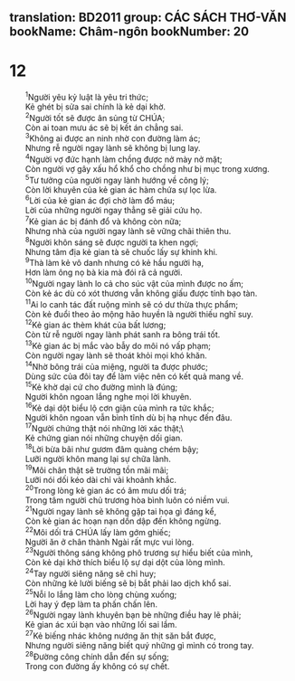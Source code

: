 translation: BD2011
group: CÁC SÁCH THƠ-VĂN
bookName: Châm-ngôn 
bookNumber: 20
-------

<div class="title"><h1>12</h1></div>
<span class="verse ch_12_1">  <sup>1</sup>Người yêu kỷ luật là yêu tri thức;<br/>  Kẻ ghét bị sửa sai chính là kẻ dại khờ.<br/></span>
<span class="verse ch_12_2">  <sup>2</sup>Người tốt sẽ được ân sủng từ CHÚA;<br/>  Còn ai toan mưu ác sẽ bị kết án chẳng sai.<br/></span>
<span class="verse ch_12_3">  <sup>3</sup>Không ai được an ninh nhờ con đường làm ác;<br/>  Nhưng rễ người ngay lành sẽ không bị lung lay.<br/></span>
<span class="verse ch_12_4">  <sup>4</sup>Người vợ đức hạnh làm chồng được nở mày nở mặt; <br/>  Còn người vợ gây xấu hổ khổ cho chồng như bị mục trong xương.<br/></span>
<span class="verse ch_12_5">  <sup>5</sup>Tư tưởng của người ngay lành hướng về công lý;<br/>  Còn lời khuyên của kẻ gian ác hàm chứa sự lọc lừa.<br/></span>
<span class="verse ch_12_6">  <sup>6</sup>Lời của kẻ gian ác đợi chờ làm đổ máu;<br/>  Lời của những người ngay thẳng sẽ giải cứu họ.<br/></span>
<span class="verse ch_12_7">  <sup>7</sup>Kẻ gian ác bị đánh đổ và không còn nữa;<br/>  Nhưng nhà của người ngay lành sẽ vững chãi thiên thu.<br/></span>
<span class="verse ch_12_8">  <sup>8</sup>Người khôn sáng sẽ được người ta khen ngợi;<br/>  Nhưng tâm địa kẻ gian tà sẽ chuốc lấy sự khinh khi.<br/></span>
<span class="verse ch_12_9">  <sup>9</sup>Thà làm kẻ vô danh nhưng có kẻ hầu người hạ,<br/>  Hơn làm ông nọ bà kia mà đói rã cả người.<br/></span>
<span class="verse ch_12_10">  <sup>10</sup>Người ngay lành lo cả cho súc vật của mình được no ấm;<br/>  Còn kẻ ác dù có xót thương vẫn không giấu được tính bạo tàn.<br/></span>
<span class="verse ch_12_11">  <sup>11</sup>Ai lo canh tác đất ruộng mình sẽ có dư thừa thực phẩm;<br/>  Còn kẻ đuổi theo ảo mộng hão huyền là người thiếu nghĩ suy.<br/></span>
<span class="verse ch_12_12">  <sup>12</sup>Kẻ gian ác thèm khát của bất lương;<br/>  Còn từ rễ người ngay lành phát sanh ra bông trái tốt.<br/></span>
<span class="verse ch_12_13">  <sup>13</sup>Kẻ gian ác bị mắc vào bẫy do môi nó vấp phạm;<br/>  Còn người ngay lành sẽ thoát khỏi mọi khó khăn.<br/></span>
<span class="verse ch_12_14">  <sup>14</sup>Nhờ bông trái của miệng, người ta được phước;<br/>  Dùng sức của đôi tay để làm việc nên có kết quả mang về.<br/></span>
<span class="verse ch_12_15">  <sup>15</sup>Kẻ khờ dại cứ cho đường mình là đúng;<br/>  Người khôn ngoan lắng nghe mọi lời khuyên.<br/></span>
<span class="verse ch_12_16">  <sup>16</sup>Kẻ dại dột biểu lộ cơn giận của mình ra tức khắc;<br/>  Người khôn ngoan vẫn bình tĩnh dù bị hạ nhục đến đâu.<br/></span>
<span class="verse ch_12_17">  <sup>17</sup>Người chứng thật nói những lời xác thật;\<br/>  Kẻ chứng gian nói những chuyện dối gian.<br/></span>
<span class="verse ch_12_18">  <sup>18</sup>Lời bừa bãi như gươm đâm quàng chém bậy;<br/>  Lưỡi người khôn mang lại sự chữa lành.<br/></span>
<span class="verse ch_12_19">  <sup>19</sup>Môi chân thật sẽ trường tồn mãi mãi;<br/>  Lưỡi nói dối kéo dài chỉ vài khoảnh khắc.<br/></span>
<span class="verse ch_12_20">  <sup>20</sup>Trong lòng kẻ gian ác có âm mưu dối trá;<br/>  Trong tâm người chủ trương hòa bình luôn có niềm vui.<br/></span>
<span class="verse ch_12_21">  <sup>21</sup>Người ngay lành sẽ không gặp tai họa gì đáng kể,<br/>  Còn kẻ gian ác hoạn nạn dồn dập đến không ngừng.<br/></span>
<span class="verse ch_12_22">  <sup>22</sup>Môi dối trá CHÚA lấy làm gớm ghiếc;<br/>  Người ăn ở chân thành Ngài rất mực vui lòng.<br/></span>
<span class="verse ch_12_23">  <sup>23</sup>Người thông sáng không phô trương sự hiểu biết của mình,<br/>  Còn kẻ dại khờ thích biểu lộ sự dại dột của lòng mình.<br/></span>
<span class="verse ch_12_24">  <sup>24</sup>Tay người siêng năng sẽ chỉ huy;<br/>  Còn những kẻ lười biếng sẽ bị bắt phải lao dịch khổ sai.<br/></span>
<span class="verse ch_12_25">  <sup>25</sup>Nỗi lo lắng làm cho lòng chùng xuống;<br/>  Lời hay ý đẹp làm ta phấn chấn lên.<br/></span>
<span class="verse ch_12_26">  <sup>26</sup>Người ngay lành khuyên bạn bè những điều hay lẽ phải;<br/>  Kẻ gian ác xúi bạn vào những lối sai lầm.<br/></span>
<span class="verse ch_12_27">  <sup>27</sup>Kẻ biếng nhác không nướng ăn thịt săn bắt được,<br/>  Nhưng người siêng năng biết quý những gì mình có trong tay.<br/></span>
<span class="verse ch_12_28">  <sup>28</sup>Ðường công chính dẫn đến sự sống;<br/>  Trong con đường ấy không có sự chết.<br/></span>

